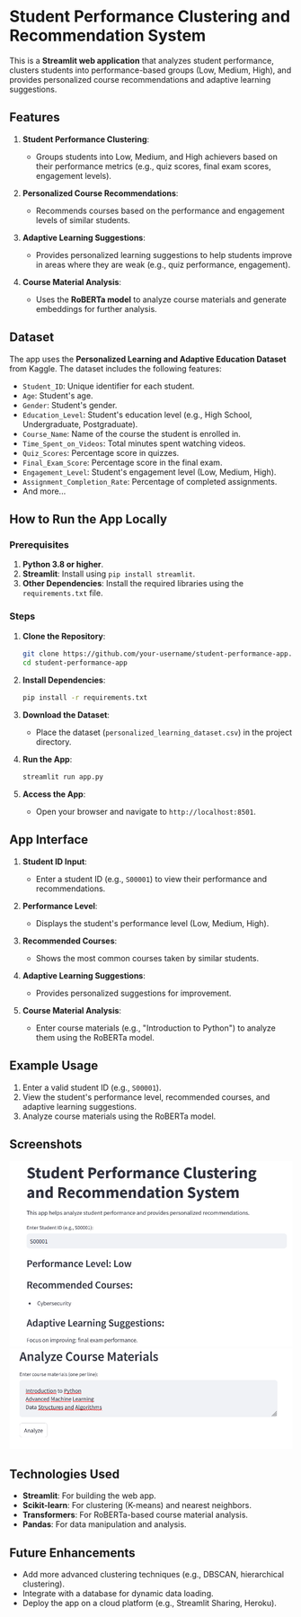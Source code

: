 # Student Performance Clustering and Recommendation System

This is a **Streamlit web application** that analyzes student performance, clusters students into performance-based groups (Low, Medium, High), and provides personalized course recommendations and adaptive learning suggestions.

## Features
1. **Student Performance Clustering**:
   - Groups students into Low, Medium, and High achievers based on their performance metrics (e.g., quiz scores, final exam scores, engagement levels).

2. **Personalized Course Recommendations**:
   - Recommends courses based on the performance and engagement levels of similar students.

3. **Adaptive Learning Suggestions**:
   - Provides personalized learning suggestions to help students improve in areas where they are weak (e.g., quiz performance, engagement).

4. **Course Material Analysis**:
   - Uses the **RoBERTa model** to analyze course materials and generate embeddings for further analysis.

## Dataset
The app uses the **Personalized Learning and Adaptive Education Dataset** from Kaggle. The dataset includes the following features:
- `Student_ID`: Unique identifier for each student.
- `Age`: Student's age.
- `Gender`: Student's gender.
- `Education_Level`: Student's education level (e.g., High School, Undergraduate, Postgraduate).
- `Course_Name`: Name of the course the student is enrolled in.
- `Time_Spent_on_Videos`: Total minutes spent watching videos.
- `Quiz_Scores`: Percentage score in quizzes.
- `Final_Exam_Score`: Percentage score in the final exam.
- `Engagement_Level`: Student's engagement level (Low, Medium, High).
- `Assignment_Completion_Rate`: Percentage of completed assignments.
- And more...

## How to Run the App Locally

### Prerequisites
1. **Python 3.8 or higher**.
2. **Streamlit**: Install using `pip install streamlit`.
3. **Other Dependencies**: Install the required libraries using the `requirements.txt` file.

### Steps
1. **Clone the Repository**:
   ```bash
   git clone https://github.com/your-username/student-performance-app.git
   cd student-performance-app
   ```

2. **Install Dependencies**:
   ```bash
   pip install -r requirements.txt
   ```

3. **Download the Dataset**:
   - Place the dataset (`personalized_learning_dataset.csv`) in the project directory.

4. **Run the App**:
   ```bash
   streamlit run app.py
   ```

5. **Access the App**:
   - Open your browser and navigate to `http://localhost:8501`.

## App Interface
1. **Student ID Input**:
   - Enter a student ID (e.g., `S00001`) to view their performance and recommendations.

2. **Performance Level**:
   - Displays the student's performance level (Low, Medium, High).

3. **Recommended Courses**:
   - Shows the most common courses taken by similar students.

4. **Adaptive Learning Suggestions**:
   - Provides personalized suggestions for improvement.

5. **Course Material Analysis**:
   - Enter course materials (e.g., "Introduction to Python") to analyze them using the RoBERTa model.

## Example Usage
1. Enter a valid student ID (e.g., `S00001`).
2. View the student's performance level, recommended courses, and adaptive learning suggestions.
3. Analyze course materials using the RoBERTa model.

## Screenshots
![App Screenshot 1](screenshots/screenshot1.png)
![App Screenshot 2](screenshots/screenshot2.png)

## Technologies Used
- **Streamlit**: For building the web app.
- **Scikit-learn**: For clustering (K-means) and nearest neighbors.
- **Transformers**: For RoBERTa-based course material analysis.
- **Pandas**: For data manipulation and analysis.

## Future Enhancements
- Add more advanced clustering techniques (e.g., DBSCAN, hierarchical clustering).
- Integrate with a database for dynamic data loading.
- Deploy the app on a cloud platform (e.g., Streamlit Sharing, Heroku).

